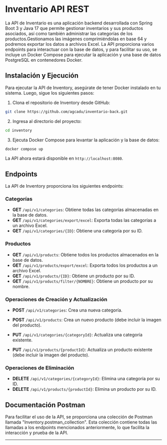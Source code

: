 # Inventario API REST

La API de Inventario es una aplicación backend desarrollada con Spring Boot 3 y Java 17 que permite gestionar inventarios y sus productos asociados, así como también administrar las categorías de los productos.Gestionamos las imágenes comprimiéndolas en base 64 y podremos exportar los datos a archivos Excel. La API proporciona varios endpoints para interactuar con la base de datos, y para facilitar su uso, se incluye un Docker Compose para ejecutar la aplicación y una base de datos PostgreSQL en contenedores Docker.

## Instalación y Ejecución

Para ejecutar la API de Inventory, asegúrate de tener Docker instalado en tu sistema. Luego, sigue los siguientes pasos:

1. Clona el repositorio de Inventory desde GitHub:

```bash
git clone https://github.com/agcadu/inventario-back.git
```

2. Ingresa al directorio del proyecto:

```bash
cd inventory
```

3. Ejecuta Docker Compose para levantar la aplicación y la base de datos:

```bash
docker compose up
```

La API ahora estará disponible en `http://localhost:8080`.

## Endpoints

La API de Inventory proporciona los siguientes endpoints:

### Categorías

- **GET** `/api/v1/categories`: Obtiene todas las categorías almacenadas en la base de datos.
- **GET** `/api/v1/categories/export/excel`: Exporta todas las categorías a un archivo Excel.
- **GET** `/api/v1/categories/{ID}`: Obtiene una categoría por su ID.

### Productos

- **GET** `/api/v1/products`: Obtiene todos los productos almacenados en la base de datos.
- **GET** `/api/v1/products/export/excel`: Exporta todos los productos a un archivo Excel.
- **GET** `/api/v1/products/{ID}`: Obtiene un producto por su ID.
- **GET** `/api/v1/products/filter/{NOMBRE}`: Obtiene un producto por su nombre.

### Operaciones de Creación y Actualización

- **POST** `/api/v1/categories`: Crea una nueva categoría.
- **POST** `/api/v1/products`: Crea un nuevo producto (debe incluir la imagen del producto).

- **PUT** `/api/v1/categories/{categoryId}`: Actualiza una categoría existente.
- **PUT** `/api/v1/products/{productId}`: Actualiza un producto existente (debe incluir la imagen del producto).

### Operaciones de Eliminación

- **DELETE** `/api/v1/categories/{categoryId}`: Elimina una categoría por su ID.
- **DELETE** `/api/v1/products/{productId}`: Elimina un producto por su ID.

## Documentación Postman

Para facilitar el uso de la API, se proporciona una colección de Postman llamada "Inventory.postman_collection". Esta colección contiene todas las llamadas a los endpoints mencionados anteriormente, lo que facilita la interacción y prueba de la API.


---
